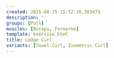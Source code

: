 ```yaml
---
created: 2015-08-25 15:52:16.383475
description: ''
groups: [Pull]
muscles: [Biceps, Forearms]
template: exercise.html
title: Ledge Curl
variants: [Towel Curl, Isometric Curl]
---
```

